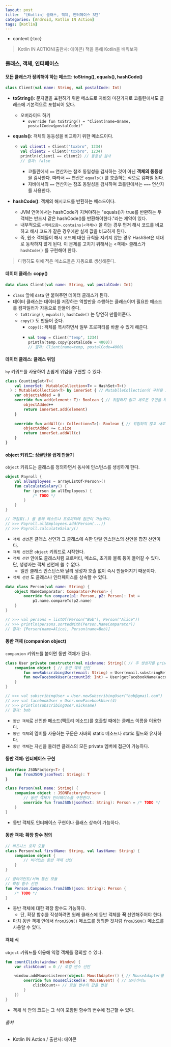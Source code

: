 ```yaml
---
layout: post
title:  "[Kotlin] 클래스, 객체, 인터페이스 3탄"
categories: [Android, Kotlin IN Action]
tags: [Kotlin]
---
```


* content
{:toc}

> Kotlin IN ACTION(출판사: 에이콘) 책을 통해 Kotlin을 배워보자

### 클래스, 객체, 인터페이스

#### 모든 클래스가 정의해야 하는 메소드: toString(), equals(), hashCode()

```kotlin
class Client(val name: String, val postalCode: Int)
```

- **toString()**: 문자열을 표현하기 위한 메소드로 자바와 마찬가지로 코틀린에서도 클래스에 기본적으로 포함되어 있다.
  - 오버라이드 하기
    - `override fun toString() = "Client(name=$name, postalCode=$postalCode)"` 
- **equals()**: 객체의 동등성을 비교하기 위한 메소드이다.
  - ```kotlin
    val client1 = Client("txxbro", 1234)
    val client2 = Client("txxbro", 1234)
    println(client1 == client2) // 동등성 검사
    // 결과: false
    ```
      - 코틀린에서 `==` 연산자는 참조 동일성을 검사하는 것이 아닌 **객체의 동등성**을 검사한다. 따라서 `==` 연산은 `equals()` 를 호출하는 식으로 컴파일 된다.
      - 자바에서의 `==` 연산자는 참조 동일성을 검사하며 코틀린에서는 `===` 연산자를 사용한다.
  
- **hashCode()**: 객체의 해시코드를 반환하는 메소드이다.
  - JVM 언어에서는 hashCode가 지켜야하는 "equals()가 true를 반환하는 두 객체는 반드시 같은 hashCode()를 반환해야한다."라는 제약이 있다.
  - 내부적으로 `<객체모음>.contains(<객체>)` 을 하는 경우 먼저 해시 코드를 비교하고 해시 코드가 같은 경우에만 실제 값을 비교하게 된다.
  - 즉, 원소 객체들이 해시 코드에 대한 규칙을 지키지 않는 경우 HashSet은 제대로 동작하지 않게 된다. 이 문제를 고치기 위해서는 <객체> 클래스가 `hashCode()` 를 구현해야 한다.








> 다행히도 위에 적은 메소드들은 자동으로 생성해준다. 

#### 데이터 클래스: copy()

```kotlin
data class Client(val name: String, val postalCode: Int)
``` 

- `class` 앞에 `data` 만 붙여주면 데이터 클래스가 된다.
- 데이터 클래스는 데이터를 저장하는 역할만을 수행하는 클래스이며 필요한 메소드를 컴파일러가 자동으로 만들어 준다.
  - `toString()`, `equals()`, `hashCode()` 는 당연히 만들어준다.
  - `copy()` 도 만들어 준다.
    - `copy()`: 객체를 복사하면서 일부 프로퍼티를 바꿀 수 있게 해준다.
    - ```kotlin
      val temp = Client("temp", 1234)
      println(temp.copy(postalCode = 4000))
      // 결과: Client(name=temp, postalCode=4000)
      ```  
      
#### 데이터 클래스: 클래스 위임

`by` 키워드를 사용하여 손쉽게 위임을 구현할 수 있다.

```kotlin
class CountingSet<T>(
    val innerSet: MutableCollection<T> = HashSet<T>()
  ) : MutableCollection<T> by innerSet { // MutablleCollection의 구현을 innerSet 에게 위임한다. 
    var objectsAdded = 0
    override fun add(element: T): Boolean { // 위임하지 않고 새로운 구현을 제공
        objectAdded++
        return innerSet.add(element)
    }
    
    override fun addAll(c: Collection<T>): Boolean { // 위임하지 않고 새로운 구현을 제공
        objectAdded += c.size
        return innerSet.addAll(c)
    }
}
```

#### object 키워드: 싱글턴을 쉽게 만들기

`object` 키워드는 클래스를 정의하면서 동시에 인스턴스를 생성하게 한다.

```kotlin
object Payroll {
    val allEmployees = arrayListOf<Person>()
    fun calculateSalary() {
        for (person in allEmployees) {
            /* TODO */
        }
    }
}

// 마침표(.) 를 통해 메소드나 프로퍼티에 접근이 가능하다.
// >>> Payroll.allEmployees.add(Person(...))
// >>> Payroll.calculateSalary()
```

- `객체 선언`은 클래스 선언과 그 클래스에 속한 단일 인스턴스의 선언을 합친 선언이다.
- `객체 선언`은 `object` 키워드로 시작한다.
- `객체 선언` 안에도 클래스처럼 프로퍼티, 메소드, 초기화 블록 등이 들어갈 수 있다. 단, 생성자는 객체 선언에 쓸 수 없다.
  - 일반 클래스 인스턴스와 달리 생성자 호출 없이 즉시 만들어지기 때문이다.
- `객체 선언` 도 클래스나 인터페이스를 상속할 수 있다.

```kotlin
data class Person(val name: String) {
    object NameComparator: Comparator<Person> {
        override fun compare(p1: Person, p2: Person): Int = 
            p1.name.compareTo(p2.name)
    }
}

// >>> val persons = listOf(Person("Bob"), Person("Alice"))
// >>> println(persons.sortedWith(Person.NameComparator))
// 결과: [Person(name=Alice), Person(name=Bob)]
```

#### 동반 객체 (companion object)

`companion` 키워드를 붙이면 동반 객체가 된다.

```kotlin
class User private constructor(val nickname: String){ // 주 생성자를 private으로 생성
    companion object { // 동반 객체 선언
        fun newSubscribingUser(email: String) = User(email.substringBefore('@'))
        fun newFacebookUser(accountId: Int) = User(getFacebookName(accountId))
    }
}

// >>> val subscribingUser = User.newSubscribingUser("bob@gmail.com")
// >>> val facebookUser = User.newFacebookUser(4)
// >>> println(subscribingUser.nickname)
// 결과: bob
```

- `동반 객체`로 선언한 메소드(팩토리 메소드)를 호출할 때에는 클래스 이름을 이용한다.
- `동반 객체`의 멤버를 사용하는 구문은 자바의 static 메소드나 static 필드와 유사하다.
- `동반 객체`는 자신을 둘러싼 클래스의 모든 private 멤버에 접근이 가능하다. 

#### 동반 객체: 인터페이스 구현

```kotlin
interface JSONFactory<T> {
    fun fromJSON(jsonText: String): T
}

class Person(val name: String) {
    companion object : JSONFactory<Person> {
        // 동반 객체가 인터페이스를 구현한다.
        override fun fromJSON(jsonText: String): Person = /* TODO */
    }
}
```

- 동반 객체도 인터페이스 구현이나 클래스 상속이 가능하다.

#### 동반 객체: 확장 함수 정의

```kotlin
// 비즈니스 로직 모듈
class Person(val firstName: String, val lastName: String) {
    companion object {
        // 비어있는 동반 객체 선언
    }
}

// 클라이언트/서버 통신 모듈
// 확장 함수 선언
fun Person.Companion.fromJSON(json: String): Person {
    /* TODO */
}
```

- 동반 객체에 대한 확장 함수도 가능하다.
  - 단, 확장 함수를 작성하려면 원래 클래스에 동반 객체를 **꼭** 선언해주어야 한다.
- 마치 동반 객체 안에서 `fromJSON()` 메소드를 정의한 것처럼 `fromJSON()` 메소드를 사용할 수 있다.

#### 객체 식

`object` 키워드를 이용해 익명 객체를 정의할 수 있다.

```kotlin
fun countClicks(window: Window) {
    var clickCount = 0 // 로컬 변수 선언

    window.addMouseListener(object: MoustAdapter() { // MouseAdapter를 확장하는 익명 객체 선언 
        override fun mouseClicked(e: MouseEvent) { // 오버라이드
            clickCount++ // 로컬 변수의 값을 변경
        }
    })
}
```
- 객체 식 안의 코드는 그 식이 포함된 함수의 변수에 접근할 수 있다.



###### 출처

- Kotlin IN Action / 출판사: 에이콘
  